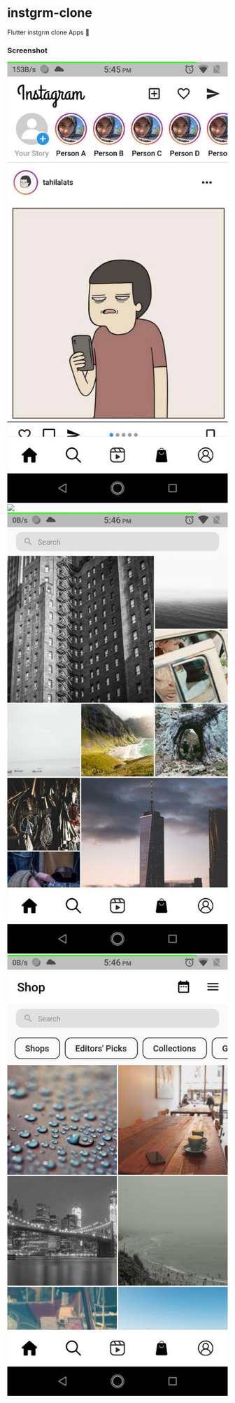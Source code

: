 # instgrm-clone
Flutter instgrm clone Apps :hammer:

### Screenshot
![](images/home_screen.jpg) ![](images/dm_screen)
![](images/search_screen.jpg) ![](images/shop_screen.jpg)
